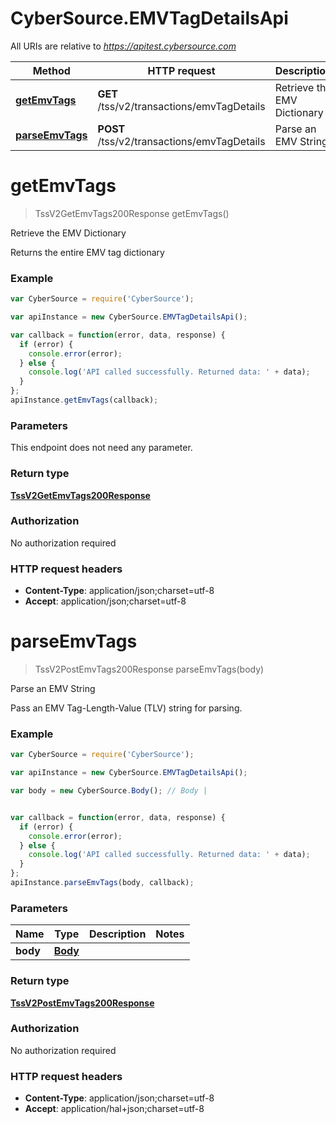 # CyberSource.EMVTagDetailsApi

All URIs are relative to *https://apitest.cybersource.com*

Method | HTTP request | Description
------------- | ------------- | -------------
[**getEmvTags**](EMVTagDetailsApi.md#getEmvTags) | **GET** /tss/v2/transactions/emvTagDetails | Retrieve the EMV Dictionary
[**parseEmvTags**](EMVTagDetailsApi.md#parseEmvTags) | **POST** /tss/v2/transactions/emvTagDetails | Parse an EMV String


<a name="getEmvTags"></a>
# **getEmvTags**
> TssV2GetEmvTags200Response getEmvTags()

Retrieve the EMV Dictionary

Returns the entire EMV tag dictionary

### Example
```javascript
var CyberSource = require('CyberSource');

var apiInstance = new CyberSource.EMVTagDetailsApi();

var callback = function(error, data, response) {
  if (error) {
    console.error(error);
  } else {
    console.log('API called successfully. Returned data: ' + data);
  }
};
apiInstance.getEmvTags(callback);
```

### Parameters
This endpoint does not need any parameter.

### Return type

[**TssV2GetEmvTags200Response**](TssV2GetEmvTags200Response.md)

### Authorization

No authorization required

### HTTP request headers

 - **Content-Type**: application/json;charset=utf-8
 - **Accept**: application/json;charset=utf-8

<a name="parseEmvTags"></a>
# **parseEmvTags**
> TssV2PostEmvTags200Response parseEmvTags(body)

Parse an EMV String

Pass an EMV Tag-Length-Value (TLV) string for parsing.

### Example
```javascript
var CyberSource = require('CyberSource');

var apiInstance = new CyberSource.EMVTagDetailsApi();

var body = new CyberSource.Body(); // Body | 


var callback = function(error, data, response) {
  if (error) {
    console.error(error);
  } else {
    console.log('API called successfully. Returned data: ' + data);
  }
};
apiInstance.parseEmvTags(body, callback);
```

### Parameters

Name | Type | Description  | Notes
------------- | ------------- | ------------- | -------------
 **body** | [**Body**](Body.md)|  | 

### Return type

[**TssV2PostEmvTags200Response**](TssV2PostEmvTags200Response.md)

### Authorization

No authorization required

### HTTP request headers

 - **Content-Type**: application/json;charset=utf-8
 - **Accept**: application/hal+json;charset=utf-8

